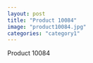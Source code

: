 ```yaml
---
layout: post
title: "Product 10084"
image: "product10084.jpg"
categories: "category1"
---
```

Product 10084
